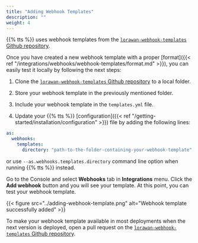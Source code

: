 ```yaml
---
title: "Adding Webhook Templates"
description: ""
weight: 4
---
```


{{% tts %}} uses webhook templates from the [`lorawan-webhook-templates` Github repository](https://github.com/TheThingsNetwork/lorawan-webhook-templates/).

Once you have created a new webhook template with a proper [format]({{< ref "/integrations/webhooks/webhook-templates/format.md" >}}), you can easily test it locally by following the next steps:

1. Clone the [`lorawan-webhook-templates` Github repository](https://github.com/TheThingsNetwork/lorawan-webhook-templates/) to a local folder.

2. Store your webhook template in the previously mentioned folder.

3. Include your webhook template in the `templates.yml` file.

4. Update your {{% tts %}} [configuration]({{< ref "/getting-started/installation/configuration" >}}) file by adding the following lines:

```yaml
as:
  webhooks:
    templates:
      directory: "path-to-the-folder-containing-your-webhook-template"
```

or use `--as.webhooks.templates.directory` command line option when running {{% tts %}} instead.

Go to the Console and select **Webhooks** tab in **Integrations** menu. Click the **Add webhook** button and you will see your template. At this point, you can test your webhook template.

{{< figure src="../adding-webhook-template.png" alt="Webhook template successfully added" >}}

To make your webhook template available in most deployments when the next version is deployed, open a pull request on the [`lorawan-webhook-templates` Github repository](https://github.com/TheThingsNetwork/lorawan-webhook-templates/).